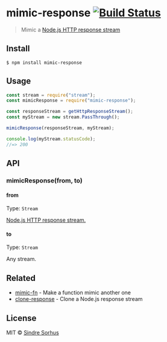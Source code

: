 # mimic-response [![Build Status](https://travis-ci.org/sindresorhus/mimic-response.svg?branch=master)](https://travis-ci.org/sindresorhus/mimic-response)

> Mimic a [Node.js HTTP response stream](https://nodejs.org/api/http.html#http_class_http_incomingmessage)

## Install

```
$ npm install mimic-response
```

## Usage

```js
const stream = require("stream");
const mimicResponse = require("mimic-response");

const responseStream = getHttpResponseStream();
const myStream = new stream.PassThrough();

mimicResponse(responseStream, myStream);

console.log(myStream.statusCode);
//=> 200
```

## API

### mimicResponse(from, to)

#### from

Type: `Stream`

[Node.js HTTP response stream.](https://nodejs.org/api/http.html#http_class_http_incomingmessage)

#### to

Type: `Stream`

Any stream.

## Related

- [mimic-fn](https://github.com/sindresorhus/mimic-fn) - Make a function mimic another one
- [clone-response](https://github.com/lukechilds/clone-response) - Clone a Node.js response stream

## License

MIT © [Sindre Sorhus](https://sindresorhus.com)
